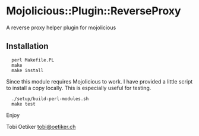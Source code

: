 Mojolicious::Plugin::ReverseProxy
=================================

A reverse proxy helper plugin for mojolicious

Installation
------------

```
  perl Makefile.PL
  make
  make install
```

Since this module requires Mojolicious to work. I have provided
a little script to install a copy locally. This is especially
useful for testing.

```
  ./setup/build-perl-modules.sh
  make test
```

Enjoy

Tobi Oetiker <tobi@oetiker.ch>
